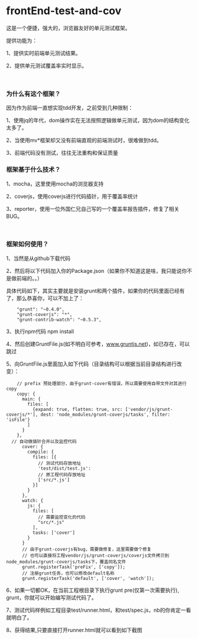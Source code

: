 frontEnd-test-and-cov
=====================

这是一个便捷，强大的，浏览器友好的单元测试框架。

提供功能为：

1、提供实时前端单元测试结果。

2、提供单元测试覆盖率实时显示。

<br />

<h3>为什么有这个框架？</h3>

因为作为前端一直想实现tdd开发，之前受到几种限制：

1、使用jq的年代，dom操作实在无法按照逻辑做单元测试，因为dom的结构变化太多了。

2、当使用mv*框架却又没有前端直观的前端测试时，很难做到tdd。

3、前端代码没有测试，往往无法重构和保证质量
<br />
<h3>框架基于什么技术？</h3>

1、mocha，这里使用mocha的浏览器支持

2、coverjs，使用coverjs进行代码插针，用于覆盖率统计

3、reporter，使用一位外国仁兄自己写的一个覆盖率报告插件，修复了相关BUG。

<br />

<h3>框架如何使用？</h3>

1、当然是从github下载代码

2、然后将以下代码加入你的Package.json（如果你不知道这是啥，我只能说你不是做前端的。。）

具体代码如下，其实主要就是安装grunt和两个插件，如果你的代码里面已经有了，那么恭喜你，可以不加上了：
```
    "grunt": "~0.4.0",
    "grunt-coverjs": "*",
    "grunt-contrib-watch": "~0.5.3",
```
3、执行npm代码 npm install

4、然后创建GruntFile.js(如不明白可参考，www.gruntjs.net)，如已存在，可以跳过

5、向GruntFile.js里面加入如下代码（目录结构可以根据当前目录结构进行改变）：
```
    // prefix 预处理部分，由于grunt-cover有错误，所以需要使用自带文件对其进行copy
    copy: {
      main: {
        files: [
          {expand: true, flatten: true, src: ['vendor/js/grunt-coverjs/*'], dest: 'node_modules/grunt-coverjs/tasks', filter: 'isFile'}
        ]
      }
    },
  // 自动做插针合并以及监控代码
      cover: {
        compile: {
          files: [{
            // 测试代码存放地址
            'test/dist/test.js':
            // 原工程代码存放地址
            ['src/*.js']
          }]
        }
      },
      watch: {
        js: {
          files: [
            // 需要监控变化的代码
            "src/*.js"
          ],
          tasks: ['cover']
        }
      }
      // 由于grunt-coverjs有bug，需要做修复，这里需要做个修复
      // 也可以直接将工程vendor/js/grunt-coverjs/coverjs文件拷贝到node_modules/grunt-coverjs/tasks下，覆盖同名文件
      grunt.registerTask('preFix', ['copy']);
      // 注册grunt任务，也可以修改default名称
      grunt.registerTask('default', ['cover', 'watch']);
```

6、如果一切都OK，在当前工程根目录下执行grunt pre(仅第一次需要执行), grunt，你就可以开始编写测试代码了。

7、测试代码样例如工程目录test/runner.html，和test/spec.js，nb的你肯定一看就明白了。

8、获得结果,只要直接打开runner.html就可以看到如下截图
